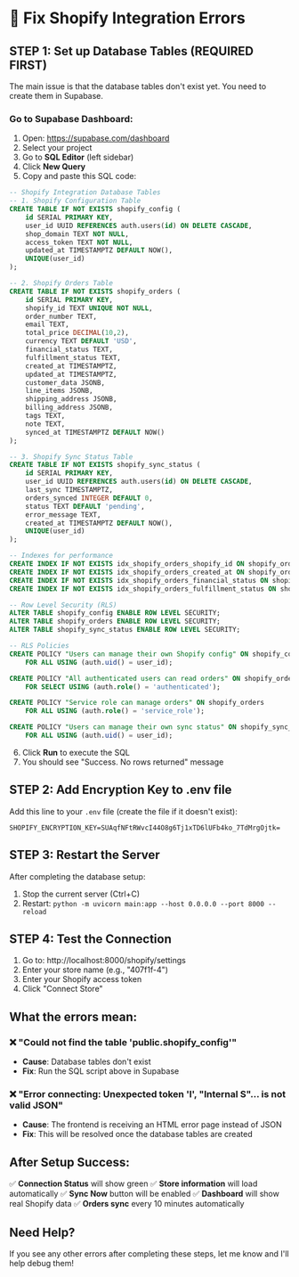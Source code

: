 # 🔧 Fix Shopify Integration Errors

## STEP 1: Set up Database Tables (REQUIRED FIRST)

The main issue is that the database tables don't exist yet. You need to create them in Supabase.

### Go to Supabase Dashboard:
1. Open: https://supabase.com/dashboard
2. Select your project
3. Go to **SQL Editor** (left sidebar)
4. Click **New Query**
5. Copy and paste this SQL code:

```sql
-- Shopify Integration Database Tables
-- 1. Shopify Configuration Table
CREATE TABLE IF NOT EXISTS shopify_config (
    id SERIAL PRIMARY KEY,
    user_id UUID REFERENCES auth.users(id) ON DELETE CASCADE,
    shop_domain TEXT NOT NULL,
    access_token TEXT NOT NULL,
    updated_at TIMESTAMPTZ DEFAULT NOW(),
    UNIQUE(user_id)
);

-- 2. Shopify Orders Table
CREATE TABLE IF NOT EXISTS shopify_orders (
    id SERIAL PRIMARY KEY,
    shopify_id TEXT UNIQUE NOT NULL,
    order_number TEXT,
    email TEXT,
    total_price DECIMAL(10,2),
    currency TEXT DEFAULT 'USD',
    financial_status TEXT,
    fulfillment_status TEXT,
    created_at TIMESTAMPTZ,
    updated_at TIMESTAMPTZ,
    customer_data JSONB,
    line_items JSONB,
    shipping_address JSONB,
    billing_address JSONB,
    tags TEXT,
    note TEXT,
    synced_at TIMESTAMPTZ DEFAULT NOW()
);

-- 3. Shopify Sync Status Table
CREATE TABLE IF NOT EXISTS shopify_sync_status (
    id SERIAL PRIMARY KEY,
    user_id UUID REFERENCES auth.users(id) ON DELETE CASCADE,
    last_sync TIMESTAMPTZ,
    orders_synced INTEGER DEFAULT 0,
    status TEXT DEFAULT 'pending',
    error_message TEXT,
    created_at TIMESTAMPTZ DEFAULT NOW(),
    UNIQUE(user_id)
);

-- Indexes for performance
CREATE INDEX IF NOT EXISTS idx_shopify_orders_shopify_id ON shopify_orders(shopify_id);
CREATE INDEX IF NOT EXISTS idx_shopify_orders_created_at ON shopify_orders(created_at);
CREATE INDEX IF NOT EXISTS idx_shopify_orders_financial_status ON shopify_orders(financial_status);
CREATE INDEX IF NOT EXISTS idx_shopify_orders_fulfillment_status ON shopify_orders(fulfillment_status);

-- Row Level Security (RLS)
ALTER TABLE shopify_config ENABLE ROW LEVEL SECURITY;
ALTER TABLE shopify_orders ENABLE ROW LEVEL SECURITY;
ALTER TABLE shopify_sync_status ENABLE ROW LEVEL SECURITY;

-- RLS Policies
CREATE POLICY "Users can manage their own Shopify config" ON shopify_config
    FOR ALL USING (auth.uid() = user_id);

CREATE POLICY "All authenticated users can read orders" ON shopify_orders
    FOR SELECT USING (auth.role() = 'authenticated');

CREATE POLICY "Service role can manage orders" ON shopify_orders
    FOR ALL USING (auth.role() = 'service_role');

CREATE POLICY "Users can manage their own sync status" ON shopify_sync_status
    FOR ALL USING (auth.uid() = user_id);
```

6. Click **Run** to execute the SQL
7. You should see "Success. No rows returned" message

## STEP 2: Add Encryption Key to .env file

Add this line to your `.env` file (create the file if it doesn't exist):

```
SHOPIFY_ENCRYPTION_KEY=SUAqfNFtRWvcI44O8g6Tj1xTD6lUFb4ko_7TdMrgOjtk=
```

## STEP 3: Restart the Server

After completing the database setup:

1. Stop the current server (Ctrl+C)
2. Restart: `python -m uvicorn main:app --host 0.0.0.0 --port 8000 --reload`

## STEP 4: Test the Connection

1. Go to: http://localhost:8000/shopify/settings
2. Enter your store name (e.g., "407f1f-4")
3. Enter your Shopify access token
4. Click "Connect Store"

## What the errors mean:

### ❌ "Could not find the table 'public.shopify_config'"
- **Cause**: Database tables don't exist
- **Fix**: Run the SQL script above in Supabase

### ❌ "Error connecting: Unexpected token 'I', "Internal S"... is not valid JSON"
- **Cause**: The frontend is receiving an HTML error page instead of JSON
- **Fix**: This will be resolved once the database tables are created

## After Setup Success:

✅ **Connection Status** will show green
✅ **Store information** will load automatically
✅ **Sync Now** button will be enabled
✅ **Dashboard** will show real Shopify data
✅ **Orders sync** every 10 minutes automatically

## Need Help?

If you see any other errors after completing these steps, let me know and I'll help debug them!
